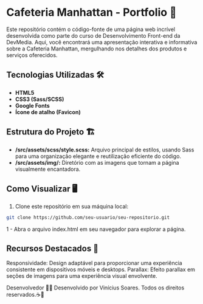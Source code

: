 # Cafeteria Manhattan - Portfolio 🚀

Este repositório contém o código-fonte de uma página web incrível desenvolvida como parte do curso de Desenvolvimento Front-end da DevMedia. Aqui, você encontrará uma apresentação interativa e informativa sobre a Cafeteria Manhattan, mergulhando nos detalhes dos produtos e serviços oferecidos.

## Tecnologias Utilizadas 🛠️

- **HTML5**
- **CSS3 (Sass/SCSS)**
- **Google Fonts**
- **Ícone de atalho (Favicon)**

## Estrutura do Projeto 🏗️

- **/src/assets/scss/style.scss:** Arquivo principal de estilos, usando Sass para uma organização elegante e reutilização eficiente do código.
- **/src/assets/img/:** Diretório com as imagens que tornam a página visualmente encantadora.

## Como Visualizar 🖥️

1. Clone este repositório em sua máquina local:

```bash
git clone https://github.com/seu-usuario/seu-repositorio.git
````
1 - Abra o arquivo index.html em seu navegador para explorar a página.

## Recursos Destacados 🌟
Responsividade: Design adaptável para proporcionar uma experiência consistente em dispositivos móveis e desktops.
Parallax: Efeito parallax em seções de imagens para uma experiência visual envolvente.

Desenvolvedor 👨‍💻
Desenvolvido por Vinícius Soares. Todos os direitos reservados.☕🌟
